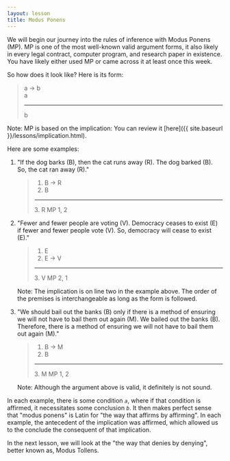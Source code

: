 ```yaml
---
layout: lesson
title: Modus Ponens
---
```


We will begin our journey into the rules of inference with Modus Ponens (MP). MP is one of the most well-known valid argument forms, it also likely in every legal contract, computer program, and research paper in existence. You have likely either used MP or came across it at least once this week.

So how does it look like? Here is its form:

> a → b <br>
> a 
><hr>
> b

Note: MP is based on the implication: You can review it [here]({{ site.baseurl }}/lessons/implication.html).

Here are some examples:

1. "If the dog barks (B), then the cat runs away (R). The dog barked (B). So, the cat ran away (R)."

    > 1. B → R
    > 2. B
    ><hr>
    > 3. R <span class="deduction-support">MP 1, 2</span>

2. "Fewer and fewer people are voting (V). Democracy ceases to exist (E) if fewer and fewer people vote (V). So, democracy will cease to exist (E)."

    > 1. E
    > 2. E → V
    ><hr>
    > 3. V <span class="deduction-support">MP 2, 1</span>

    Note: The implication is on line two in the example above. The order of the premises is interchangeable as long as the form is followed.

3. "We should bail out the banks (B) only if there is a method of ensuring we will not have to bail them out again (M). We bailed out the banks (B). Therefore, there is a method of ensuring we will not have to bail them out again (M)."

    > 1. B → M
    > 2. B
    ><hr>
    > 3. M <span class="deduction-support">MP 1, 2</span>

    Note: Although the argument above is valid, it definitely is not sound.

In each example, there is some condition _`a`_, where if that condition is affirmed, it necessitates some conclusion _`b`_. It then makes perfect sense that "modus ponens" is Latin for "the way that affirms by affirming". In each example, the antecedent of the implication was affirmed, which allowed us to the conclude the consequent of that implication.

In the next lesson, we will look at the "the way that denies by denying", better known as, Modus Tollens.
